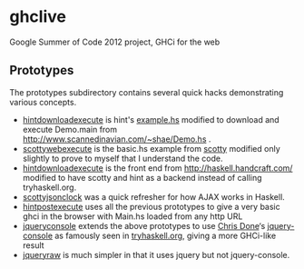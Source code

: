 ghclive
=======

Google Summer of Code 2012 project, GHCi for the web

Prototypes
----------
The prototypes subdirectory contains several quick hacks demonstrating various concepts.

* [hintdownloadexecute](prototypes/hintdownloadexecute) is hint's [example.hs](http://code.haskell.org/hint/devel/examples/examples.hs) modified to download and execute Demo.main from http://www.scannedinavian.com/~shae/Demo.hs .
* [scottywebexecute](prototypes/scottywebexecute) is the basic.hs example from [scotty](https://github.com/xich/scotty/) modified only slightly to prove to myself that I understand the code.
* [hintdownloadexecute](prototypes/hintdownloadexecute) is the front end from http://haskell.handcraft.com/ modified to have scotty and hint as a backend instead of calling tryhaskell.org.
* [scottyjsonclock](prototypes/scottyjsonclock) was a quick refresher for how AJAX works in Haskell.
* [hintpostexecute](prototypes/hintpostexecute) uses all the previous prototypes to give a very basic ghci in the browser with Main.hs loaded from any http URL
* [jqueryconsole](prototypes/jqueryconsole) extends the above prototypes to use [Chris Done](https://github.com/chrisdone/)‘s [jquery-console](https://github.com/chrisdone/jquery-console) as famously seen in [tryhaskell.org](http://tryhaskell.org/), giving a more GHCi-like result
* [jqueryraw](prototypes/jqueryraw) is much simpler in that it uses jquery but not jquery-console.
